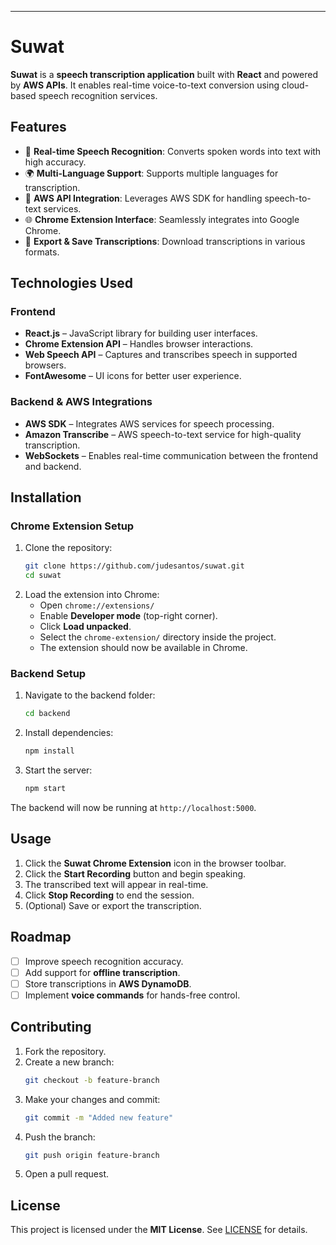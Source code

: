 ---

# Suwat

**Suwat** is a **speech transcription application** built with **React** and powered by **AWS APIs**. It enables real-time voice-to-text conversion using cloud-based speech recognition services.

## Features

- 🎤 **Real-time Speech Recognition**: Converts spoken words into text with high accuracy.
- 🌍 **Multi-Language Support**: Supports multiple languages for transcription.
- 🔌 **AWS API Integration**: Leverages AWS SDK for handling speech-to-text services.
- 🌐 **Chrome Extension Interface**: Seamlessly integrates into Google Chrome.
- 💾 **Export & Save Transcriptions**: Download transcriptions in various formats.

## Technologies Used

### **Frontend**
- **React.js** – JavaScript library for building user interfaces.
- **Chrome Extension API** – Handles browser interactions.
- **Web Speech API** – Captures and transcribes speech in supported browsers.
- **FontAwesome** – UI icons for better user experience.

### **Backend & AWS Integrations**
- **AWS SDK** – Integrates AWS services for speech processing.
- **Amazon Transcribe** – AWS speech-to-text service for high-quality transcription.
- **WebSockets** – Enables real-time communication between the frontend and backend.

## Installation

### **Chrome Extension Setup**
1. Clone the repository:
   ```sh
   git clone https://github.com/judesantos/suwat.git
   cd suwat
   ```
2. Load the extension into Chrome:
   - Open `chrome://extensions/`
   - Enable **Developer mode** (top-right corner).
   - Click **Load unpacked**.
   - Select the `chrome-extension/` directory inside the project.
   - The extension should now be available in Chrome.

### **Backend Setup**
1. Navigate to the backend folder:
   ```sh
   cd backend
   ```
2. Install dependencies:
   ```sh
   npm install
   ```
3. Start the server:
   ```sh
   npm start
   ```

The backend will now be running at `http://localhost:5000`.

## Usage

1. Click the **Suwat Chrome Extension** icon in the browser toolbar.
2. Click the **Start Recording** button and begin speaking.
3. The transcribed text will appear in real-time.
4. Click **Stop Recording** to end the session.
5. (Optional) Save or export the transcription.

## Roadmap

- [ ] Improve speech recognition accuracy.
- [ ] Add support for **offline transcription**.
- [ ] Store transcriptions in **AWS DynamoDB**.
- [ ] Implement **voice commands** for hands-free control.

## Contributing

1. Fork the repository.
2. Create a new branch:
   ```sh
   git checkout -b feature-branch
   ```
3. Make your changes and commit:
   ```sh
   git commit -m "Added new feature"
   ```
4. Push the branch:
   ```sh
   git push origin feature-branch
   ```
5. Open a pull request.

## License

This project is licensed under the **MIT License**. See [LICENSE](LICENSE) for details.
